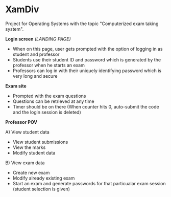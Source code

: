 # XamDiv

Project for Operating Systems with the topic "Computerized exam taking system".

**Login screen** _(LANDING PAGE)_

- When on this page, user gets prompted with the option of logging in as student and professor
- Students use their student ID and password which is generated by the professor when he starts an exam
- Professors can log in with their uniquely identifying password which is very long and secure
 
**Exam site**

- Prompted with the exam questions
- Questions can be retrieved at any time
- Timer should be on there (When counter hits 0, auto-submit the code and the login session is deleted)
 
**Professor POV**

A) View student data
- View student submissions
- View the marks
- Modify student data

B) View exam data
- Create new exam
- Modify already existing exam
- Start an exam and generate passwords for that particualar exam session (student selection is given)
